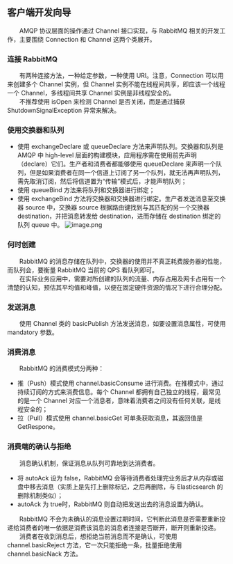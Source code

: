 
## 客户端开发向导
　　AMQP 协议层面的操作通过 Channel 接口实现，与 RabbitMQ 相关的开发工作，主要围绕 Connection 和 Channel 这两个类展开。

### 连接 RabbitMQ
　　有两种连接方法，一种给定参数，一种使用 URI。注意，Connection 可以用来创建多个 Channel 实例，但 Channel 实例不能在线程间共享，即应该一个线程一个 Channel，多线程间共享 Channel 实例是非线程安全的。<br />
　　不推荐使用 isOpen 来检测 Channel 是否关闭，而是通过捕获 ShutdownSignalException 异常来解决。

### 使用交换器和队列

- 使用 exchangeDeclare 或 queueDeclare 方法来声明队列。交换器和队列是 AMQP 中 high-level 层面的构建模块，应用程序需在使用前先声明（declare）它们。生产者和消费者都能够使用 queueDeclare 来声明一个队列，但是如果消费者在同一个信道上订阅了另一个队列，就无法再声明队列，需先取消订阅，然后将信道置为“传输”模式后，才能声明队列；
- 使用 queueBind 方法来将队列和交换器进行绑定；
- 使用 exchangeBind 方法将交换器和交换器进行绑定。生产者发送消息至交换器 source 中，交换器 source 根据路由键找到与其匹配的另一个交换器 destination，并把消息转发给 destination，进而存储在 destination 绑定的队列 queue 中。
![image.png](attachment:image.png)

### 何时创建
　　RabbitMQ 的消息存储在队列中，交换器的使用并不真正耗费服务器的性能，而队列会，要衡量 RabbitMQ 当前的 QPS 看队列即可。<br />
　　在实际业务应用中，需要对所创建的队列的流量、内存占用及网卡占用有一个清楚的认知，预估其平均值和峰值，以便在固定硬件资源的情况下进行合理分配。
  
### 发送消息
　　使用 Channel 类的 basicPublish 方法发送消息，如要设置消息属性，可使用 mandatory 参数。
  
### 消费消息
　　RabbitMQ 的消费模式分两种：
  
- 推（Push）模式使用 channel.basicConsume 进行消费。在推模式中，通过持续订阅的方式来消费信息。每个 Channel 都拥有自己独立的线程，最常见的是一个 Channel 对应一个消息者，意味着消费者之间没有任何关联，是线程安全的；
- 拉（Pull）模式使用 channel.basicGet 可单条获取消息，其返回值是 GetRespone。

### 消费端的确认与拒绝
　　消息确认机制，保证消息从队列可靠地到达消费者。
  
- 将 autoAck 设为 false，RabbitMQ 会等待消费者处理完业务后才从内存或磁盘中移去消息（实质上是先打上删除标记，之后再删除，与 Elasticsearch 的删除机制类似）；
- autoAck 为 true时，RabbitMQ 则自动把发送出去的消息设置为确认。

　　RabbitMQ 不会为未确认的消息设置过期时间，它判断此消息是否需要重新投递给消费者的唯一依据是消费该消息的消息者连接是否断开，断开则重新投递。<br />
　　消费者在收到消息后，想拒绝当前消息而不是确认，可使用 channel.basicReject 方法，它一次只能拒绝一条，批量拒绝使用 channel.basicNack 方法。
